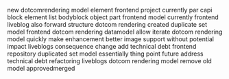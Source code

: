 new dotcomrendering model element frontend project currently par capi block element list bodyblock object part frontend model currently frontend liveblog also forward structure dotcom rendering created duplicate set model frontend dotcom rendering datamodel allow iterate dotcom rendering model quickly make enhancement better image support without potential impact liveblogs consequence change add technical debt frontend repository duplicated set model essentially thing point future address technical debt refactoring liveblogs dotcom rendering model remove old model approvedmerged